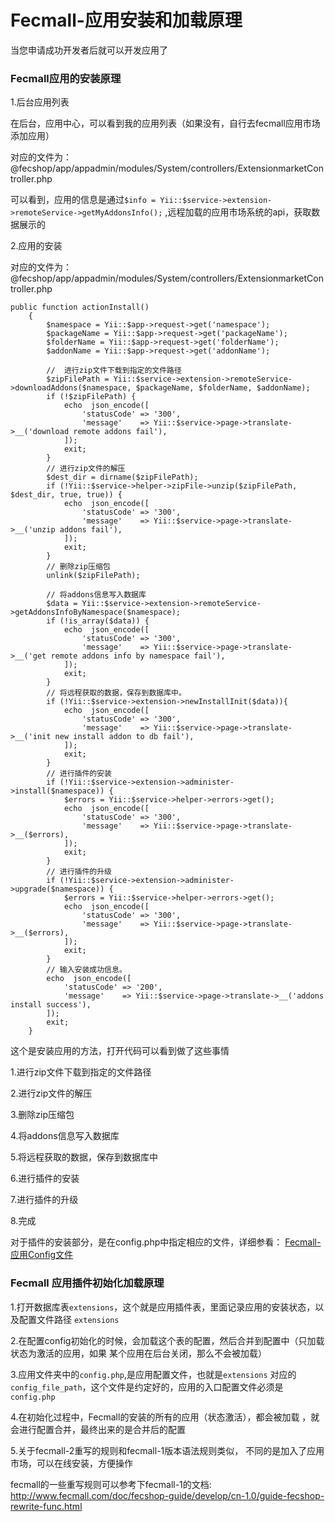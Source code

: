 Fecmall-应用安装和加载原理
===========

当您申请成功开发者后就可以开发应用了

### Fecmall应用的安装原理

1.后台应用列表

在后台，应用中心，可以看到我的应用列表（如果没有，自行去fecmall应用市场添加应用）

对应的文件为：@fecshop/app/appadmin/modules/System/controllers/ExtensionmarketController.php

可以看到，应用的信息是通过`$info = Yii::$service->extension->remoteService->getMyAddonsInfo();`
,远程加载的应用市场系统的api，获取数据展示的

2.应用的安装

对应的文件为：@fecshop/app/appadmin/modules/System/controllers/ExtensionmarketController.php

```
public function actionInstall()
    {
        $namespace = Yii::$app->request->get('namespace');
        $packageName = Yii::$app->request->get('packageName');
        $folderName = Yii::$app->request->get('folderName');
        $addonName = Yii::$app->request->get('addonName');
        
        //  进行zip文件下载到指定的文件路径
        $zipFilePath = Yii::$service->extension->remoteService->downloadAddons($namespace, $packageName, $folderName, $addonName);
        if (!$zipFilePath) {
            echo  json_encode([
                'statusCode' => '300',
                'message'    => Yii::$service->page->translate->__('download remote addons fail'),
            ]);
            exit;
        }
        // 进行zip文件的解压
        $dest_dir = dirname($zipFilePath);
        if (!Yii::$service->helper->zipFile->unzip($zipFilePath, $dest_dir, true, true)) {
            echo  json_encode([
                'statusCode' => '300',
                'message'    => Yii::$service->page->translate->__('unzip addons fail'),
            ]);
            exit;
        }
        // 删除zip压缩包 
        unlink($zipFilePath);
        
        // 将addons信息写入数据库
        $data = Yii::$service->extension->remoteService->getAddonsInfoByNamespace($namespace);
        if (!is_array($data)) {
            echo  json_encode([
                'statusCode' => '300',
                'message'    => Yii::$service->page->translate->__('get remote addons info by namespace fail'),
            ]);
            exit;
        }
        // 将远程获取的数据，保存到数据库中。
        if (!Yii::$service->extension->newInstallInit($data)){
            echo  json_encode([
                'statusCode' => '300',
                'message'    => Yii::$service->page->translate->__('init new install addon to db fail'),
            ]);
            exit;
        }
        // 进行插件的安装
        if (!Yii::$service->extension->administer->install($namespace)) {
            $errors = Yii::$service->helper->errors->get();
            echo  json_encode([
                'statusCode' => '300',
                'message'    => Yii::$service->page->translate->__($errors),
            ]);
            exit;
        }
        // 进行插件的升级
        if (!Yii::$service->extension->administer->upgrade($namespace)) {
            $errors = Yii::$service->helper->errors->get();
            echo  json_encode([
                'statusCode' => '300',
                'message'    => Yii::$service->page->translate->__($errors),
            ]);
            exit;
        }
        // 输入安装成功信息。
        echo  json_encode([
            'statusCode' => '200',
            'message'    => Yii::$service->page->translate->__('addons install success'),
        ]);
        exit;
    }

```

这个是安装应用的方法，打开代码可以看到做了这些事情


1.进行zip文件下载到指定的文件路径

2.进行zip文件的解压

3.删除zip压缩包 

4.将addons信息写入数据库

5.将远程获取的数据，保存到数据库中

6.进行插件的安装

7.进行插件的升级

8.完成


对于插件的安装部分，是在config.php中指定相应的文件，详细参看： [Fecmall-应用Config文件](fecmall-addons-developer-config-example.md)




### Fecmall 应用插件初始化加载原理

1.打开数据库表`extensions`，这个就是应用插件表，里面记录应用的安装状态，以及配置文件路径
`extensions`


2.在配置config初始化的时候，会加载这个表的配置，然后合并到配置中（只加载状态为激活的应用，如果
某个应用在后台关闭，那么不会被加载）

3.应用文件夹中的`config.php`,是应用配置文件，也就是`extensions`
对应的`config_file_path`，这个文件是约定好的，应用的入口配置文件必须是`config.php`


4.在初始化过程中，Fecmall的安装的所有的应用（状态激活），都会被加载
，就会进行配置合并，最终出来的是合并后的配置

5.关于fecmall-2重写的规则和fecmall-1版本语法规则类似，
不同的是加入了应用市场，可以在线安装，方便操作

fecmall的一些重写规则可以参考下fecmall-1的文档: http://www.fecmall.com/doc/fecshop-guide/develop/cn-1.0/guide-fecshop-rewrite-func.html

















